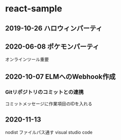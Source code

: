 # react-sample
## 2019-10-26 ハロウィンパーティ

## 2020-06-08 ポケモンパーティ
オンラインツール重要

## 2020-10-07 ELMへのWebhook作成
### Gitリポジトリのコミットとの連携
コミットメッセージに作業項目のIDを入れる

## 2020-11-13
nodist ファイルパス通す
visual studio code